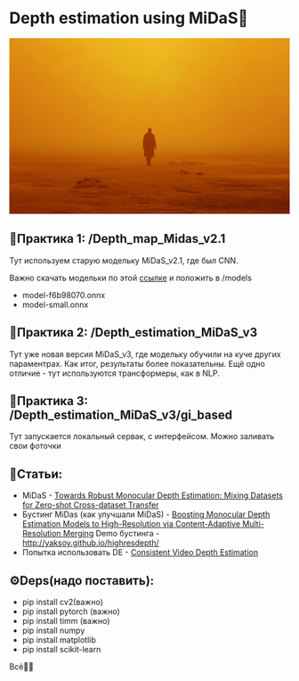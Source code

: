 # Depth estimation using MiDaS🌌

![](br.jpg)

## 📌Практика 1: /Depth_map_Midas_v2.1

Тут используем старую модельку MiDaS_v2.1, где был CNN.

Важно скачать модельки по этой [ссылке](https://github.com/isl-org/MiDaS/releases/tag/v2_1) и положить в /models

- model-f6b98070.onnx
- model-small.onnx

## 📌Практика 2: /Depth_estimation_MiDaS_v3

Тут уже новая версия MiDaS_v3, где модельку обучили на куче других параментрах. Как итог, результаты более показательны. Ещё одно отличие - тут используются трансформеры, как в NLP.

## 📌Практика 3: /Depth_estimation_MiDaS_v3/gi_based

Тут запускается локальный сервак, с интерфейсом. Можно заливать свои фоточки

## 📜Статьи:

- MiDaS - [Towards Robust Monocular Depth Estimation: Mixing Datasets for Zero-shot Cross-dataset Transfer](http://vladlen.info/papers/midas.pdf)
- Бустинг MiDas (как улучшали MiDaS) - [Boosting Monocular Depth Estimation Models to High-Resolution via Content-Adaptive Multi-Resolution Merging](http://yaksoy.github.io/papers/CVPR21-HighResDepth.pdf)
  Demo бустинга - http://yaksoy.github.io/highresdepth/
- Попытка использовать DE - [Consistent Video Depth Estimation](https://roxanneluo.github.io/Consistent-Video-Depth-Estimation/)

## ⚙️Deps(надо поставить):

- pip install cv2(важно)<br />
- pip install pytorch (важно)<br />
- pip install timm (важно)<br />
- pip install numpy<br />
- pip install matplotlib<br />
- pip install scikit-learn<br />

Всё👍🏻
